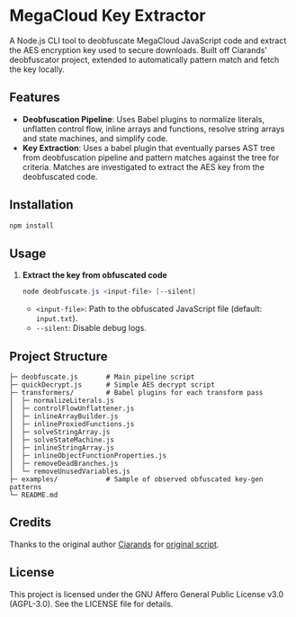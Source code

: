 # MegaCloud Key Extractor

A Node.js CLI tool to deobfuscate MegaCloud JavaScript code and extract the AES encryption key used to secure downloads. Built off Ciarands' deobfuscator project, extended to automatically pattern match and fetch the key locally.

## Features

- **Deobfuscation Pipeline**: Uses Babel plugins to normalize literals, unflatten control flow, inline arrays and functions, resolve string arrays and state machines, and simplify code.
- **Key Extraction**: Uses a babel plugin that eventually parses AST tree from deobfuscation pipeline and pattern matches against the tree for criteria. Matches are investigated to extract the AES key from the deobfuscated code.

## Installation

```powershell
npm install
```

## Usage

1. **Extract the key from obfuscated code**

   ```powershell
   node deobfuscate.js <input-file> [--silent]
   ```

   - `<input-file>`: Path to the obfuscated JavaScript file (default: `input.txt`).
   - `--silent`: Disable debug logs.

## Project Structure

```
├─ deobfuscate.js       # Main pipeline script
├─ quickDecrypt.js      # Simple AES decrypt script
├─ transformers/        # Babel plugins for each transform pass
│  ├─ normalizeLiterals.js
│  ├─ controlFlowUnflattener.js
│  ├─ inlineArrayBuilder.js
│  ├─ inlineProxiedFunctions.js
│  ├─ solveStringArray.js
│  ├─ solveStateMachine.js
│  ├─ inlineStringArray.js
│  ├─ inlineObjectFunctionProperties.js
│  ├─ removeDeadBranches.js
│  └─ removeUnusedVariables.js
├─ examples/            # Sample of observed obfuscated key-gen patterns
└─ README.md
```

## Credits

Thanks to the original author [Ciarands](https://github.com/Ciarands/) for [original script](https://github.com/Ciarands/e1-player-deobf).

## License

This project is licensed under the GNU Affero General Public License v3.0 (AGPL-3.0). See the LICENSE file for details.
